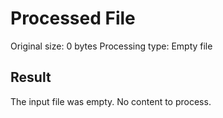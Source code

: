 # Processed File

Original size: 0 bytes
Processing type: Empty file

## Result

The input file was empty. No content to process.